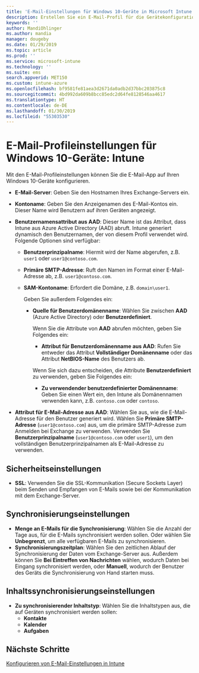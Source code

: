 ```yaml
---
title: 'E-Mail-Einstellungen für Windows 10-Geräte in Microsoft Intune: Azure | Microsoft-Dokumentation'
description: Erstellen Sie ein E-Mail-Profil für die Gerätekonfiguration, die Exchange-Server verwendet und Attribute von Azure Active Directory abruft. Mit Microsoft Intune können Sie auch SSL aktivieren und E-Mails und Zeitpläne auf Windows 10-Geräten synchronisieren.
keywords: ''
author: MandiOhlinger
ms.author: mandia
manager: dougeby
ms.date: 01/29/2019
ms.topic: article
ms.prod: ''
ms.service: microsoft-intune
ms.technology: ''
ms.suite: ems
search.appverid: MET150
ms.custom: intune-azure
ms.openlocfilehash: bf9581fe81aea3d2671da0adb2d37bbc203875c8
ms.sourcegitcommit: 4bd992da609b8bcc85edc2d64fe8128546aa4617
ms.translationtype: HT
ms.contentlocale: de-DE
ms.lasthandoff: 01/30/2019
ms.locfileid: "55303530"
---
```

# <a name="email-profile-settings-for-devices-running-windows-10---intune"></a>E-Mail-Profileinstellungen für Windows 10-Geräte: Intune

Mit den E-Mail-Profileinstellungen können Sie die E-Mail-App auf Ihren Windows 10-Geräte konfigurieren.

- **E-Mail-Server**: Geben Sie den Hostnamen Ihres Exchange-Servers ein.
- **Kontoname**: Geben Sie den Anzeigenamen des E-Mail-Kontos ein. Dieser Name wird Benutzern auf ihren Geräten angezeigt.
- **Benutzernamensattribut aus AAD**: Dieser Name ist das Attribut, dass Intune aus Azure Active Directory (AAD) abruft. Intune generiert dynamisch den Benutzernamen, der von diesem Profil verwendet wird. Folgende Optionen sind verfügbar:
  - **Benutzerprinzipalname**: Hiermit wird der Name abgerufen, z.B. `user1` oder `user1@contoso.com`.
  - **Primäre SMTP-Adresse**: Ruft den Namen im Format einer E-Mail-Adresse ab, z.B. `user1@contoso.com`.
  - **SAM-Kontoname**: Erfordert die Domäne, z.B. `domain\user1`.

    Geben Sie außerdem Folgendes ein:  
    - **Quelle für Benutzerdomänenname**: Wählen Sie zwischen **AAD** (Azure Active Directory) oder **Benutzerdefiniert**.

      Wenn Sie die Attribute von **AAD** abrufen möchten, geben Sie Folgendes ein:
      - **Attribut für Benutzerdomänenname aus AAD**: Rufen Sie entweder das Attribut **Vollständiger Domänenname** oder das Attribut **NetBIOS-Name** des Benutzers ab.

      Wenn Sie sich dazu entscheiden, die Attribute **Benutzerdefiniert** zu verwenden, geben Sie Folgendes ein:
      - **Zu verwendender benutzerdefinierter Domänenname**: Geben Sie einen Wert ein, den Intune als Domänennamen verwenden kann, z.B. `contoso.com` oder `contoso`.

- **Attribut für E-Mail-Adresse aus AAD**: Wählen Sie aus, wie die E-Mail-Adresse für den Benutzer generiert wird. Wählen Sie **Primäre SMTP-Adresse** (`user1@contoso.com`) aus, um die primäre SMTP-Adresse zum Anmelden bei Exchange zu verwenden. Verwenden Sie **Benutzerprinzipalname** (`user1@contoso.com` oder `user1`), um den vollständigen Benutzerprinzipalnamen als E-Mail-Adresse zu verwenden.

## <a name="security-settings"></a>Sicherheitseinstellungen

- **SSL**: Verwenden Sie die SSL-Kommunikation (Secure Sockets Layer) beim Senden und Empfangen von E-Mails sowie bei der Kommunikation mit dem Exchange-Server.

## <a name="synchronization-settings"></a>Synchronisierungseinstellungen

- **Menge an E-Mails für die Synchronisierung**: Wählen Sie die Anzahl der Tage aus, für die E-Mails synchronisiert werden sollen. Oder wählen Sie **Unbegrenzt**, um alle verfügbaren E-Mails zu synchronisieren.
- **Synchronisierungszeitplan**: Wählen Sie den zeitlichen Ablauf der Synchronisierung der Daten vom Exchange-Server aus. Außerdem können Sie **Bei Eintreffen von Nachrichten** wählen, wodurch Daten bei Eingang synchronisiert werden, oder **Manuell**, wodurch der Benutzer des Geräts die Synchronisierung von Hand starten muss.

## <a name="content-sync-settings"></a>Inhaltssynchronisierungseinstellungen

- **Zu synchronisierender Inhaltstyp**: Wählen Sie die Inhaltstypen aus, die auf Geräten synchronisiert werden sollen:
  - **Kontakte**
  - **Kalender**
  - **Aufgaben**

## <a name="next-steps"></a>Nächste Schritte
[Konfigurieren von E-Mail-Einstellungen in Intune](email-settings-configure.md)
